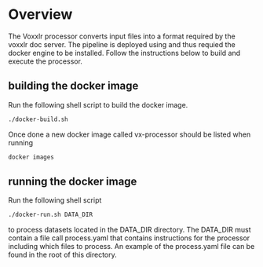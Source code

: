 # Overview
The Voxxlr processor converts input files into a format required by the voxxlr doc server. The pipeline is deployed
using and thus requied the docker engine to be installed. Follow the instructions below to build and 
execute the processor. 

## building the docker image

Run the following shell script to build the docker image.

```sh
./docker-build.sh
```

Once done a new docker image called vx-processor should be listed when running 

```sh
docker images
```

## running the docker image

Run the following shell script 

```sh
./docker-run.sh DATA_DIR
```

to process datasets located in the DATA_DIR directory. The DATA_DIR must contain a file call process.yaml that
contains instructions for the processor including which files to process. An example of the process.yaml file can be found in 
the root of this directory. 

